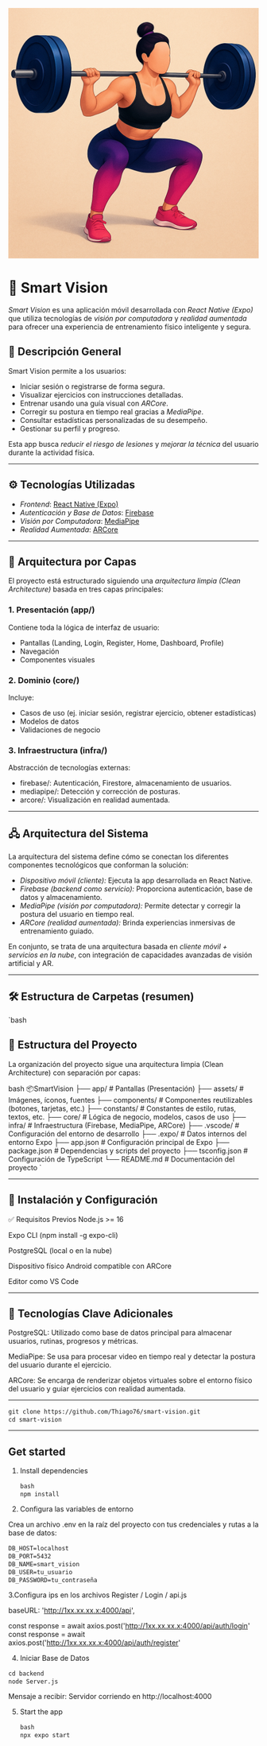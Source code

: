 ![Logo Smart Vision](./SMART-VISION/app/assets/images/lower1.png)


# 🧠 Smart Vision

*Smart Vision* es una aplicación móvil desarrollada con *React Native (Expo)* que utiliza tecnologías de *visión por computadora* y *realidad aumentada* para ofrecer una experiencia de entrenamiento físico inteligente y segura.

## 🚀 Descripción General

Smart Vision permite a los usuarios:

- Iniciar sesión o registrarse de forma segura.
- Visualizar ejercicios con instrucciones detalladas.
- Entrenar usando una guía visual con *ARCore*.
- Corregir su postura en tiempo real gracias a *MediaPipe*.
- Consultar estadísticas personalizadas de su desempeño.
- Gestionar su perfil y progreso.

Esta app busca *reducir el riesgo de lesiones* y *mejorar la técnica* del usuario durante la actividad física.

---

## ⚙ Tecnologías Utilizadas

- *Frontend*: [React Native (Expo)](https://expo.dev/)
- *Autenticación y Base de Datos*: [Firebase](https://firebase.google.com/)
- *Visión por Computadora*: [MediaPipe](https://mediapipe.dev/)
- *Realidad Aumentada*: [ARCore](https://developers.google.com/ar)

---

## 🧱 Arquitectura por Capas

El proyecto está estructurado siguiendo una *arquitectura limpia (Clean Architecture)* basada en tres capas principales:

### 1. **Presentación (app/)**

Contiene toda la lógica de interfaz de usuario:

- Pantallas (Landing, Login, Register, Home, Dashboard, Profile)
- Navegación
- Componentes visuales

### 2. **Dominio (core/)**

Incluye:

- Casos de uso (ej. iniciar sesión, registrar ejercicio, obtener estadísticas)
- Modelos de datos
- Validaciones de negocio

### 3. **Infraestructura (infra/)**

Abstracción de tecnologías externas:

- firebase/: Autenticación, Firestore, almacenamiento de usuarios.
- mediapipe/: Detección y corrección de posturas.
- arcore/: Visualización en realidad aumentada.

---

## 🖧 Arquitectura del Sistema

La arquitectura del sistema define cómo se conectan los diferentes componentes tecnológicos que conforman la solución:

- *Dispositivo móvil (cliente):* Ejecuta la app desarrollada en React Native.
- *Firebase (backend como servicio):* Proporciona autenticación, base de datos y almacenamiento.
- *MediaPipe (visión por computadora):* Permite detectar y corregir la postura del usuario en tiempo real.
- *ARCore (realidad aumentada):* Brinda experiencias inmersivas de entrenamiento guiado.

En conjunto, se trata de una arquitectura basada en *cliente móvil + servicios en la nube*, con integración de capacidades avanzadas de visión artificial y AR.

---

## 🛠 Estructura de Carpetas (resumen)

`bash
## 📁 Estructura del Proyecto

La organización del proyecto sigue una arquitectura limpia (Clean Architecture) con separación por capas:

bash
📦SmartVision
├── app/             # Pantallas (Presentación)
├── assets/          # Imágenes, íconos, fuentes
├── components/      # Componentes reutilizables (botones, tarjetas, etc.)
├── constants/       # Constantes de estilo, rutas, textos, etc.
├── core/            # Lógica de negocio, modelos, casos de uso
├── infra/           # Infraestructura (Firebase, MediaPipe, ARCore)
├── .vscode/         # Configuración del entorno de desarrollo
├── .expo/           # Datos internos del entorno Expo
├── app.json         # Configuración principal de Expo
├── package.json     # Dependencias y scripts del proyecto
├── tsconfig.json    # Configuración de TypeScript
└── README.md        # Documentación del proyecto
`

---

## 🧰 Instalación y Configuración
✅ Requisitos Previos
Node.js >= 16

Expo CLI (npm install -g expo-cli)

PostgreSQL (local o en la nube)

Dispositivo físico Android compatible con ARCore

Editor como VS Code

---

## 🧠 Tecnologías Clave Adicionales
PostgreSQL: Utilizado como base de datos principal para almacenar usuarios, rutinas, progresos y métricas.

MediaPipe: Se usa para procesar video en tiempo real y detectar la postura del usuario durante el ejercicio.

ARCore: Se encarga de renderizar objetos virtuales sobre el entorno físico del usuario y guiar ejercicios con realidad aumentada.

---
```
git clone https://github.com/Thiago76/smart-vision.git
cd smart-vision
```
---

## Get started

1. Install dependencies
   
   ```
   bash
   npm install
   ```

3. Configura las variables de entorno

Crea un archivo .env en la raíz del proyecto con tus credenciales y rutas a la base de datos:

```
DB_HOST=localhost
DB_PORT=5432
DB_NAME=smart_vision
DB_USER=tu_usuario
DB_PASSWORD=tu_contraseña
```

3.Configura ips en los archivos Register / Login / api.js

baseURL: 'http://1xx.xx.xx.x:4000/api',

const response = await axios.post('http://1xx.xx.xx.x:4000/api/auth/login'
const response = await axios.post('http://1xx.xx.xx.x:4000/api/auth/register'

4. Iniciar Base de Datos

```
cd backend
node Server.js
```

Mensaje a recibir: Servidor corriendo en http://localhost:4000

5. Start the app
   ```
   bash
   npx expo start
   ```
